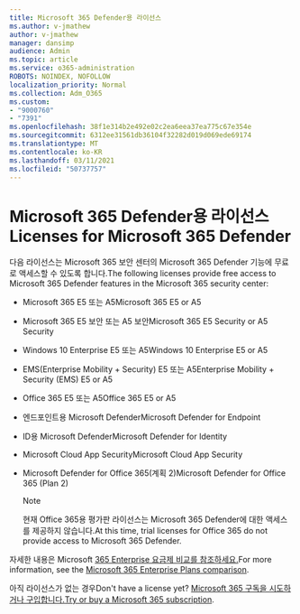 ```yaml
---
title: Microsoft 365 Defender용 라이선스
ms.author: v-jmathew
author: v-jmathew
manager: dansimp
audience: Admin
ms.topic: article
ms.service: o365-administration
ROBOTS: NOINDEX, NOFOLLOW
localization_priority: Normal
ms.collection: Adm_O365
ms.custom:
- "9000760"
- "7391"
ms.openlocfilehash: 38f1e314b2e492e02c2ea6eea37ea775c67e354e
ms.sourcegitcommit: 6312ee31561db36104f32282d019d069ede69174
ms.translationtype: MT
ms.contentlocale: ko-KR
ms.lasthandoff: 03/11/2021
ms.locfileid: "50737757"
---
```

# <a name="licenses-for-microsoft-365-defender"></a><span data-ttu-id="9fea9-102">Microsoft 365 Defender용 라이선스</span><span class="sxs-lookup"><span data-stu-id="9fea9-102">Licenses for Microsoft 365 Defender</span></span>

<span data-ttu-id="9fea9-103">다음 라이선스는 Microsoft 365 보안 센터의 Microsoft 365 Defender 기능에 무료로 액세스할 수 있도록 합니다.</span><span class="sxs-lookup"><span data-stu-id="9fea9-103">The following licenses provide free access to Microsoft 365 Defender features in the Microsoft 365 security center:</span></span>

- <span data-ttu-id="9fea9-104">Microsoft 365 E5 또는 A5</span><span class="sxs-lookup"><span data-stu-id="9fea9-104">Microsoft 365 E5 or A5</span></span>
- <span data-ttu-id="9fea9-105">Microsoft 365 E5 보안 또는 A5 보안</span><span class="sxs-lookup"><span data-stu-id="9fea9-105">Microsoft 365 E5 Security or A5 Security</span></span>
- <span data-ttu-id="9fea9-106">Windows 10 Enterprise E5 또는 A5</span><span class="sxs-lookup"><span data-stu-id="9fea9-106">Windows 10 Enterprise E5 or A5</span></span>
- <span data-ttu-id="9fea9-107">EMS(Enterprise Mobility + Security) E5 또는 A5</span><span class="sxs-lookup"><span data-stu-id="9fea9-107">Enterprise Mobility + Security (EMS) E5 or A5</span></span>
- <span data-ttu-id="9fea9-108">Office 365 E5 또는 A5</span><span class="sxs-lookup"><span data-stu-id="9fea9-108">Office 365 E5 or A5</span></span>
- <span data-ttu-id="9fea9-109">엔드포인트용 Microsoft Defender</span><span class="sxs-lookup"><span data-stu-id="9fea9-109">Microsoft Defender for Endpoint</span></span>
- <span data-ttu-id="9fea9-110">ID용 Microsoft Defender</span><span class="sxs-lookup"><span data-stu-id="9fea9-110">Microsoft Defender for Identity</span></span>
- <span data-ttu-id="9fea9-111">Microsoft Cloud App Security</span><span class="sxs-lookup"><span data-stu-id="9fea9-111">Microsoft Cloud App Security</span></span>
- <span data-ttu-id="9fea9-112">Microsoft Defender for Office 365(계획 2)</span><span class="sxs-lookup"><span data-stu-id="9fea9-112">Microsoft Defender for Office 365 (Plan 2)</span></span>

    > [!NOTE]
    > <span data-ttu-id="9fea9-113">현재 Office 365용 평가판 라이선스는 Microsoft 365 Defender에 대한 액세스를 제공하지 않습니다.</span><span class="sxs-lookup"><span data-stu-id="9fea9-113">At this time, trial licenses for Office 365 do not provide access to Microsoft 365 Defender.</span></span>

<span data-ttu-id="9fea9-114">자세한 내용은 Microsoft [365 Enterprise 요금제 비교를 참조하세요.](https://go.microsoft.com/fwlink/?linkid=2143458)</span><span class="sxs-lookup"><span data-stu-id="9fea9-114">For more information, see the [Microsoft 365 Enterprise Plans comparison](https://go.microsoft.com/fwlink/?linkid=2143458).</span></span>

<span data-ttu-id="9fea9-115">아직 라이선스가 없는 경우</span><span class="sxs-lookup"><span data-stu-id="9fea9-115">Don't have a license yet?</span></span> <span data-ttu-id="9fea9-116">[Microsoft 365 구독을 시도하거나 구입합니다.](https://go.microsoft.com/fwlink/?linkid=2143625)</span><span class="sxs-lookup"><span data-stu-id="9fea9-116">[Try or buy a Microsoft 365 subscription](https://go.microsoft.com/fwlink/?linkid=2143625).</span></span>
